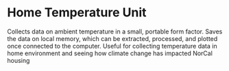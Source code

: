 # Home Temperature Unit
Collects data on ambient temperature in a small, portable form factor. Saves the data on local memory, which can be extracted, processed, and plotted once connected to the computer. Useful for collecting temperature data in home environment and seeing how climate change has impacted NorCal housing
